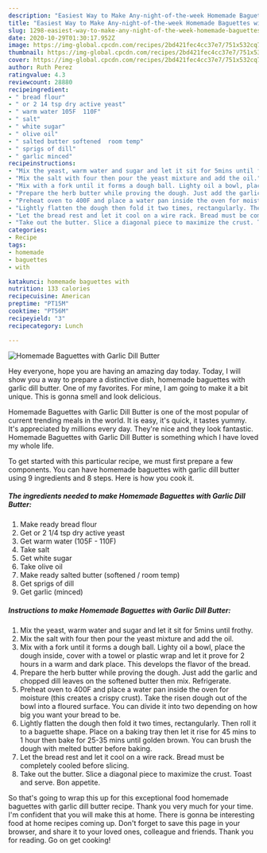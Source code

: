 ```yaml
---
description: "Easiest Way to Make Any-night-of-the-week Homemade Baguettes with Garlic Dill Butter"
title: "Easiest Way to Make Any-night-of-the-week Homemade Baguettes with Garlic Dill Butter"
slug: 1298-easiest-way-to-make-any-night-of-the-week-homemade-baguettes-with-garlic-dill-butter
date: 2020-10-29T01:30:17.952Z
image: https://img-global.cpcdn.com/recipes/2bd421fec4cc37e7/751x532cq70/homemade-baguettes-with-garlic-dill-butter-recipe-main-photo.jpg
thumbnail: https://img-global.cpcdn.com/recipes/2bd421fec4cc37e7/751x532cq70/homemade-baguettes-with-garlic-dill-butter-recipe-main-photo.jpg
cover: https://img-global.cpcdn.com/recipes/2bd421fec4cc37e7/751x532cq70/homemade-baguettes-with-garlic-dill-butter-recipe-main-photo.jpg
author: Ruth Perez
ratingvalue: 4.3
reviewcount: 28880
recipeingredient:
- " bread flour"
- " or 2 14 tsp dry active yeast"
- " warm water 105F  110F"
- " salt"
- " white sugar"
- " olive oil"
- " salted butter softened  room temp"
- " sprigs of dill"
- " garlic minced"
recipeinstructions:
- "Mix the yeast, warm water and sugar and let it sit for 5mins until frothy."
- "Mix the salt with four then pour the yeast mixture and add the oil."
- "Mix with a fork until it forms a dough ball. Lighty oil a bowl, place the dough inside, cover with a towel or plastic wrap and let it prove for 2 hours in a warm and dark place. This develops the flavor of the bread."
- "Prepare the herb butter while proving the dough. Just add the garlic and chopped dill leaves on the softened butter then mix. Refrigerate."
- "Preheat oven to 400F and place a water pan inside the oven for moisture (this creates a crispy crust). Take the risen dough out of the bowl into a floured surface. You can divide it into two depending on how big you want your bread to be."
- "Lightly flatten the dough then fold it two times, rectangularly. Then roll it to a baguette shape. Place on a baking tray then let it rise for 45 mins to 1 hour then bake for 25-35 mins until golden brown. You can brush the dough with melted butter before baking."
- "Let the bread rest and let it cool on a wire rack. Bread must be completely cooled before slicing."
- "Take out the butter. Slice a diagonal piece to maximize the crust. Toast and serve. Bon appetite."
categories:
- Recipe
tags:
- homemade
- baguettes
- with

katakunci: homemade baguettes with 
nutrition: 133 calories
recipecuisine: American
preptime: "PT15M"
cooktime: "PT56M"
recipeyield: "3"
recipecategory: Lunch

---
```



![Homemade Baguettes with Garlic Dill Butter](https://img-global.cpcdn.com/recipes/2bd421fec4cc37e7/751x532cq70/homemade-baguettes-with-garlic-dill-butter-recipe-main-photo.jpg)

Hey everyone, hope you are having an amazing day today. Today, I will show you a way to prepare a distinctive dish, homemade baguettes with garlic dill butter. One of my favorites. For mine, I am going to make it a bit unique. This is gonna smell and look delicious.



Homemade Baguettes with Garlic Dill Butter is one of the most popular of current trending meals in the world. It is easy, it's quick, it tastes yummy. It's appreciated by millions every day. They're nice and they look fantastic. Homemade Baguettes with Garlic Dill Butter is something which I have loved my whole life.


To get started with this particular recipe, we must first prepare a few components. You can have homemade baguettes with garlic dill butter using 9 ingredients and 8 steps. Here is how you cook it.

<!--inarticleads1-->

##### The ingredients needed to make Homemade Baguettes with Garlic Dill Butter:

1. Make ready  bread flour
1. Get  or 2 1/4 tsp dry active yeast
1. Get  warm water (105F - 110F)
1. Take  salt
1. Get  white sugar
1. Take  olive oil
1. Make ready  salted butter (softened / room temp)
1. Get  sprigs of dill
1. Get  garlic (minced)




<!--inarticleads2-->

##### Instructions to make Homemade Baguettes with Garlic Dill Butter:

1. Mix the yeast, warm water and sugar and let it sit for 5mins until frothy.
1. Mix the salt with four then pour the yeast mixture and add the oil.
1. Mix with a fork until it forms a dough ball. Lighty oil a bowl, place the dough inside, cover with a towel or plastic wrap and let it prove for 2 hours in a warm and dark place. This develops the flavor of the bread.
1. Prepare the herb butter while proving the dough. Just add the garlic and chopped dill leaves on the softened butter then mix. Refrigerate.
1. Preheat oven to 400F and place a water pan inside the oven for moisture (this creates a crispy crust). Take the risen dough out of the bowl into a floured surface. You can divide it into two depending on how big you want your bread to be.
1. Lightly flatten the dough then fold it two times, rectangularly. Then roll it to a baguette shape. Place on a baking tray then let it rise for 45 mins to 1 hour then bake for 25-35 mins until golden brown. You can brush the dough with melted butter before baking.
1. Let the bread rest and let it cool on a wire rack. Bread must be completely cooled before slicing.
1. Take out the butter. Slice a diagonal piece to maximize the crust. Toast and serve. Bon appetite.




So that's going to wrap this up for this exceptional food homemade baguettes with garlic dill butter recipe. Thank you very much for your time. I'm confident that you will make this at home. There is gonna be interesting food at home recipes coming up. Don't forget to save this page in your browser, and share it to your loved ones, colleague and friends. Thank you for reading. Go on get cooking!
